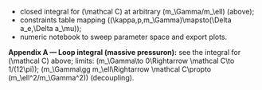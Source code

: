 * closed integral for (\mathcal C) at arbitrary (m_\Gamma/m_\ell) (above);
* constraints table mapping ((\kappa,p,m_\Gamma)\mapsto(\Delta a_e,\Delta a_\mu));
* numeric notebook to sweep parameter space and export plots.

**Appendix A — Loop integral (massive pressuron):** see the integral for (\mathcal C) above; limits: (m_\Gamma\to 0\Rightarrow \mathcal C\to 1/(12\pi)); (m_\Gamma\gg m_\ell\Rightarrow \mathcal C\propto (m_\ell^2/m_\Gamma^2)) (decoupling).